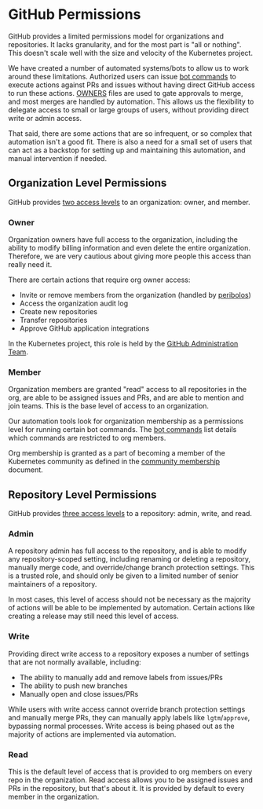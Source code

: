# GitHub Permissions

GitHub provides a limited permissions model for organizations and repositories.
It lacks granularity, and for the most part is "all or nothing". This doesn't
scale well with the size and velocity of the Kubernetes project.

We have created a number of automated systems/bots to allow us to work around
these limitations. Authorized users can issue [bot commands] to execute actions
against PRs and issues without having direct GitHub access to run these
actions. [OWNERS] files are used to gate approvals to merge, and most merges are
handled by automation. This allows us the flexibility to delegate access to
small or large groups of users, without providing direct write or admin access.

That said, there are some actions that are so infrequent, or so complex that
automation isn't a good fit. There is also a need for a small set of users that
can act as a backstop for setting up and maintaining this automation, and
manual intervention if needed.

## Organization Level Permissions

GitHub provides [two access levels][org permissions] to an organization: owner,
and member.

### Owner

Organization owners have full access to the organization, including the ability
to modify billing information and even delete the entire organization.
Therefore, we are very cautious about giving more people this access than
really need it.

There are certain actions that require org owner access:
- Invite or remove members from the organization (handled by [peribolos])
- Access the organization audit log
- Create new repositories
- Transfer repositories
- Approve GitHub application integrations

In the Kubernetes project, this role is held by the
[GitHub Administration Team].

### Member

Organization members are granted "read" access to all repositories in the org,
are able to be assigned issues and PRs, and are able to mention and join
teams. This is the base level of access to an organization.

Our automation tools look for organization membership as a permissions level
for running certain bot commands. The [bot commands] list details which
commands are restricted to org members.

Org membership is granted as a part of becoming a member of the Kubernetes
community as defined in the [community membership] document.

## Repository Level Permissions

GitHub provides [three access levels][repo permissions] to a repository: admin,
write, and read.

### Admin

A repository admin has full access to the repository, and is able to modify any
repository-scoped setting, including renaming or deleting a repository,
manually merge code, and override/change branch protection settings. This is a
trusted role, and should only be given to a limited number of senior
maintainers of a repository.

In most cases, this level of access should not be necessary as the majority of
actions will be able to be implemented by automation. Certain actions like
creating a release may still need this level of access.

<!--- TODO(cblecker): Define specific roles that need this. -->

### Write

Providing direct write access to a repository exposes a number of settings that
are not normally available, including:
- The ability to manually add and remove labels from issues/PRs
- The ability to push new branches
- Manually open and close issues/PRs

While users with write access cannot override branch protection settings and
manually merge PRs, they can manually apply labels like `lgtm`/`approve`,
bypassing normal processes. Write access is being phased out as the majority
of actions are implemented via automation.

### Read

This is the default level of access that is provided to org members on every
repo in the organization. Read access allows you to be assigned issues and PRs
in the repository, but that's about it. It is provided by default to every
member in the organization.


[bot commands]: https://go.k8s.io/bot-commands
[community membership]: /community-membership.md
[GitHub Administration Team]: /github-management/README.md#github-administration-team
[org permissions]:
https://help.github.com/articles/permission-levels-for-an-organization/
[OWNERS]: /contributors/guide/owners.md
[peribolos]: https://sigs.k8s.io/prow/cmd/peribolos
[repo permissions]:
https://help.github.com/articles/repository-permission-levels-for-an-organization/
